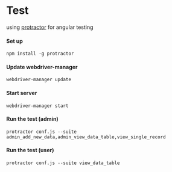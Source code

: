 # Test

using [protractor](https://www.protractortest.org/#/) for angular testing



#### Set up

```
npm install -g protractor
```

#### Update webdriver-manager
```
webdriver-manager update
```

#### Start server

```
webdriver-manager start
```

#### Run the test (admin)

```
protractor conf.js --suite admin_add_new_data,admin_view_data_table,view_single_record
```

#### Run the test (user)

```
protractor conf.js --suite view_data_table
```

